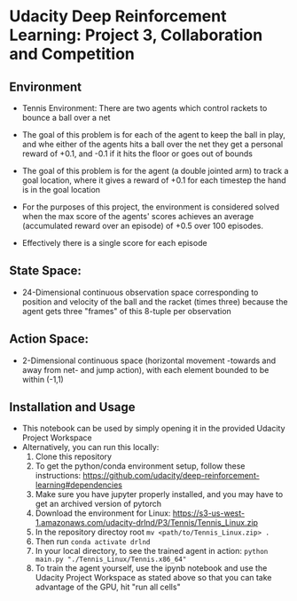 # Udacity Deep Reinforcement Learning: Project 3, Collaboration and Competition 

## Environment 
* Tennis Environment: There are two agents which control rackets to bounce a ball over a net 
* The goal of this problem is for each of the agent to keep the ball in play, and whe either of the agents hits a ball over the net they get a personal reward of +0.1, and -0.1 if it hits the floor or goes out of bounds 

* The goal of this problem is for the agent (a double jointed arm) to track a goal location, where it gives a reward of +0.1 for each timestep the hand is in the goal location 
* For the purposes of this project, the environment is considered solved when the max score of the agents' scores achieves an average (accumulated reward over an episode) of +0.5 over 100 episodes. 
* Effectively there is a single score for each episode 

## State Space: 
* 24-Dimensional continuous observation space corresponding to position and velocity of the ball and the racket (times three) because the agent gets three "frames" of this 8-tuple per observation 

## Action Space: 
* 2-Dimensional continuous space (horizontal movement -towards and away from net- and jump action), with each element bounded to be within (-1,1) 

## Installation and Usage 
* This notebook can be used by simply opening it in the provided Udacity Project Workspace 
* Alternatively, you can run this locally: 
    1. Clone this repository
    2. To get the python/conda environment setup, follow these instructions: https://github.com/udacity/deep-reinforcement-learning#dependencies
    3. Make sure you have jupyter properly installed, and you may have to get an archived version of pytorch 
    4. Download the environment for Linux: https://s3-us-west-1.amazonaws.com/udacity-drlnd/P3/Tennis/Tennis_Linux.zip 
    5. In the repository directoy root `mv <path/to/Tennis_Linux.zip> .`
    6. Then run `conda activate drlnd` 
    7. In your local directory, to see the trained agent in action: `python main.py "./Tennis_Linux/Tennis.x86_64"` 
    9. To train the agent yourself, use the ipynb notebook and use the Udacity Project Workspace as stated above so that you can take advantage of the GPU, hit "run all cells" 
